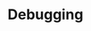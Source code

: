 # Debugging
<!-- TODO: Its very likely that the manual/debugging section would fit this page perfectly, instead of being inside the manual. -->
